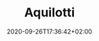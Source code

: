 ---
title: "Aquilotti"
date: 2020-09-26T17:36:42+02:00
foto: ""
giocatori: []
allenatori: []
categorie: aquilotti
stagioni: 2017-2018
---